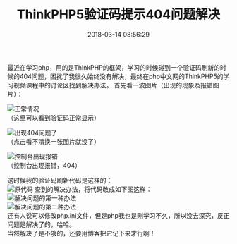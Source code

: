 ﻿---
title: ThinkPHP5验证码提示404问题解决
date: 2018-03-14 08:56:29
categories: PHP
tags: [问题解决记录]
---
最近在学习php，用的是ThinkPHP的框架，学习的时候碰到一个验证码刷新的时候的404问题，困扰了我很久始终没有解决，最终在php中文网的ThinkPHP5的学习视频课程中的讨论区找到解决办法。
首先看一波图片（出现的现象及报错图片）：
<!-- more -->
![正常情况](http://img.blog.csdn.net/20180307111417519?watermark/2/text/aHR0cDovL2Jsb2cuY3Nkbi5uZXQvcXFfMzY4NDc5MDU=/font/5a6L5L2T/fontsize/400/fill/I0JBQkFCMA==/dissolve/70)  
（这里可以看到验证码正常显示）

![出现404问题了](http://img.blog.csdn.net/20180307111432271?watermark/2/text/aHR0cDovL2Jsb2cuY3Nkbi5uZXQvcXFfMzY4NDc5MDU=/font/5a6L5L2T/fontsize/400/fill/I0JBQkFCMA==/dissolve/70)  
（点击看不清换一张图片就没了）  

![控制台出现报错](http://img.blog.csdn.net/20180307111530280?watermark/2/text/aHR0cDovL2Jsb2cuY3Nkbi5uZXQvcXFfMzY4NDc5MDU=/font/5a6L5L2T/fontsize/400/fill/I0JBQkFCMA==/dissolve/70)  
（控制台出现报错，404）

这时候我的验证码刷新代码是这样的：  
![原代码](http://img.blog.csdn.net/20180307111627274?watermark/2/text/aHR0cDovL2Jsb2cuY3Nkbi5uZXQvcXFfMzY4NDc5MDU=/font/5a6L5L2T/fontsize/400/fill/I0JBQkFCMA==/dissolve/70)
查到的解决办法，将代码改成如下图这样：  
![解决问题的第一种办法](http://img.blog.csdn.net/20180307111736800?watermark/2/text/aHR0cDovL2Jsb2cuY3Nkbi5uZXQvcXFfMzY4NDc5MDU=/font/5a6L5L2T/fontsize/400/fill/I0JBQkFCMA==/dissolve/70)  
![解决问题的第二种办法](http://img.blog.csdn.net/20180307112110615?watermark/2/text/aHR0cDovL2Jsb2cuY3Nkbi5uZXQvcXFfMzY4NDc5MDU=/font/5a6L5L2T/fontsize/400/fill/I0JBQkFCMA==/dissolve/70)  
还有人说可以修改php.ini文件，但是php我也是刚学习不久，所以没去深究，反正问题是解决了的，哈哈。  
当然解决了是不够的，还要用博客把它记下来才行啊！
